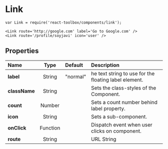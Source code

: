 # Link

```
var Link = require('react-toolbox/components/link');

<Link route='http://google.com' label='Go to Google.com' />
<Link route='/profile/soyjavi' icon='user' />
```

## Properties

| Name              | Type          | Default         | Description|
|:-                 |:-:            | :-              |:-|
| **label**       | String        | "normal"        | he text string to use for the floating label element.|
| **className**     | String        |                 | Sets the class-styles of the Component.|
| **count**         | Number        |                 | Sets a count number behind label property.|
| **icon**          | String        |                 | Sets a <FontIcon/> sub-component.|
| **onClick**       | Function      |                 | Dispatch event when user clicks on component.|
| **route**         | String        |                 | URL String|
